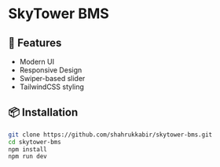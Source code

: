 # SkyTower BMS

## 🚀 Features
- Modern UI
- Responsive Design
- Swiper-based slider
- TailwindCSS styling

## 📦 Installation
```bash
git clone https://github.com/shahrukkabir/skytower-bms.git
cd skytower-bms
npm install
npm run dev
